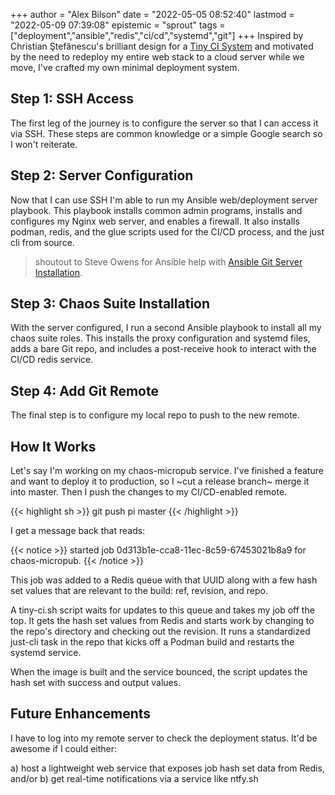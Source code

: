 +++
author = "Alex Bilson"
date = "2022-05-05 08:52:40"
lastmod = "2022-05-09 07:39:08"
epistemic = "sprout"
tags = ["deployment","ansible","redis","ci/cd","systemd","git"]
+++
Inspired by Christian Ştefănescu's brilliant design for a [Tiny CI System](https://www.0chris.com/tiny-ci-system.html) and motivated by the need to redeploy my entire web stack to a cloud server while we move, I've crafted my own minimal deployment system.

## Step 1: SSH Access

The first leg of the journey is to configure the server so that I can access it via SSH. These steps are common knowledge or a simple Google search so I won't reiterate.

## Step 2: Server Configuration

Now that I can use SSH I'm able to run my Ansible web/deployment server playbook. This playbook installs common admin programs, installs and configures my Nginx web server, and enables a firewall. It also installs podman, redis, and the glue scripts used for the CI/CD process, and the just cli from source.

> shoutout to Steve Owens for Ansible help with [Ansible Git Server Installation](https://opensource.com/article/17/8/ansible-environment-management).

## Step 3: Chaos Suite Installation

With the server configured, I run a second Ansible playbook to install all my chaos suite roles. This installs the proxy configuration and systemd files, adds a bare Git repo, and includes a post-receive hook to interact with the CI/CD redis service.

## Step 4: Add Git Remote

The final step is to configure my local repo to push to the new remote.

## How It Works

Let's say I'm working on my chaos-micropub service. I've finished a feature and want to deploy it to production, so I ~cut a release branch~ merge it into master. Then I push the changes to my CI/CD-enabled remote.

{{< highlight sh >}}
	git push pi master
{{< /highlight >}}

I get a message back that reads:

{{< notice >}}
	started job 0d313b1e-cca8-11ec-8c59-67453021b8a9 for chaos-micropub.
{{< /notice >}}

This job was added to a Redis queue with that UUID along with a few hash set values that are relevant to the build: ref, revision, and repo.

A tiny-ci.sh script waits for updates to this queue and takes my job off the top. It gets the hash set values from Redis and starts work by changing to the repo's directory and checking out the revision. It runs a standardized just-cli task in the repo that kicks off a Podman build and restarts the systemd service.

When the image is built and the service bounced, the script updates the hash set with success and output values.

## Future Enhancements

I have to log into my remote server to check the deployment status. It'd be awesome if I could either:

a) host a lightweight web service that exposes job hash set data from Redis, and/or
b) get real-time notifications via a service like ntfy.sh
